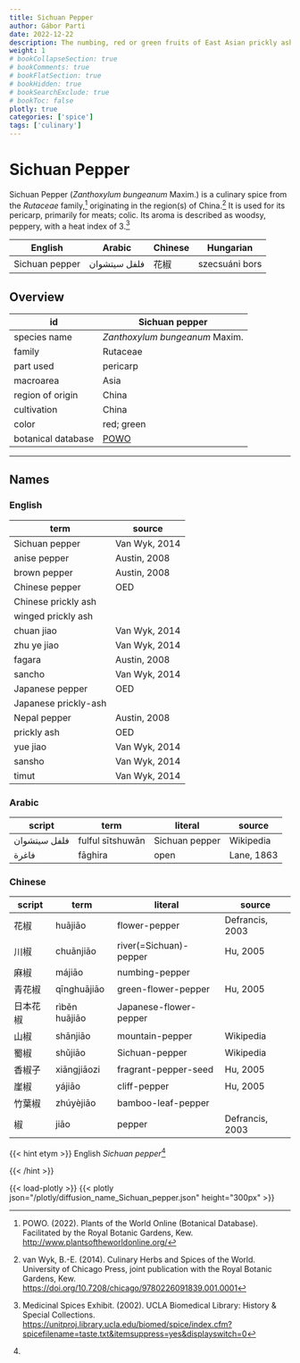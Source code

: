 ```yaml
---
title: Sichuan Pepper
author: Gábor Parti
date: 2022-12-22
description: The numbing, red or green fruits of East Asian prickly ash trees, related to sansho..
weight: 1
# bookCollapseSection: true
# bookComments: true
# bookFlatSection: true
# bookHidden: true
# bookSearchExclude: true
# bookToc: false
plotly: true
categories: ['spice']
tags: ['culinary']
---
```


# Sichuan Pepper

Sichuan Pepper (*Zanthoxylum bungeanum* Maxim.) is a culinary spice from the *Rutaceae* family,[^powo] originating in the region(s) of China.[^van_wyk_culinary_2014] It is used for its pericarp, primarily for meats; colic. Its aroma is described as woodsy, peppery, with a heat index of 3.[^ucla_medicinal_2002]

|    English   |   Arabic   |Chinese|   Hungarian  |
|--------------|------------|-------|--------------|
|Sichuan pepper|فلفل سيتشوان|   花椒  |szecsuáni bors|

## Overview

|        id        |                   Sichuan pepper                  |
|------------------|---------------------------------------------------|
|   species name   |           *Zanthoxylum bungeanum* Maxim.          |
|      family      |                      Rutaceae                     |
|     part used    |                      pericarp                     |
|     macroarea    |                        Asia                       |
| region of origin |                       China                       |
|    cultivation   |                       China                       |
|       color      |                     red; green                    |
|botanical database|[POWO](https://powo.science.kew.org/taxon/775625-1)|

***

## Names

### English

|        term        |    source   |
|--------------------|-------------|
|   Sichuan pepper   |Van Wyk, 2014|
|    anise pepper    | Austin, 2008|
|    brown pepper    | Austin, 2008|
|   Chinese pepper   |     OED     |
| Chinese prickly ash|             |
| winged prickly ash |             |
|     chuan jiao     |Van Wyk, 2014|
|     zhu ye jiao    |Van Wyk, 2014|
|       fagara       | Austin, 2008|
|       sancho       |Van Wyk, 2014|
|   Japanese pepper  |     OED     |
|Japanese prickly-ash|             |
|    Nepal pepper    | Austin, 2008|
|     prickly ash    |     OED     |
|      yue jiao      |Van Wyk, 2014|
|       sansho       |Van Wyk, 2014|
|        timut       |Van Wyk, 2014|

### Arabic

|   script   |      term      |    literal   |  source  |
|------------|----------------|--------------|----------|
|فلفل سيتشوان|fulful sītshuwān|Sichuan pepper| Wikipedia|
|    فاغرة   |    fāghira     |     open     |Lane, 1863|

### Chinese

|script|     term    |        literal       |     source    |
|------|-------------|----------------------|---------------|
|  花椒  |   huā​jiāo  |     flower-pepper    |Defrancis, 2003|
|  川椒  |  chuānjiāo  |river(=Sichuan)-pepper|    Hu, 2005   |
|  麻椒  |   má​jiāo   |    numbing-pepper    |               |
|  青花椒 | qīnghuājiāo |  green-flower-pepper |    Hu, 2005   |
| 日本花椒 |rìběn huājiāo|Japanese-flower-pepper|               |
|  山椒  |   shānjiāo  |    mountain-pepper   |   Wikipedia   |
|  蜀椒  |   shǔjiāo   |    Sichuan-pepper    |   Wikipedia   |
|  香椒子 | xiāngjiāozi | fragrant-pepper-seed |    Hu, 2005   |
|  崖椒  |    yájiāo   |     cliff-pepper     |    Hu, 2005   |
|  竹葉椒 |  zhúyèjiāo  |  bamboo-leaf-pepper  |               |
|   椒  |     jiāo    |        pepper        |Defrancis, 2003|


{{< hint etym >}}
English *Sichuan pepper*[^1] 
 [^1]:
{{< /hint >}}

{{< load-plotly >}}
{{< plotly json="/plotly/diffusion_name_Sichuan_pepper.json" height="300px" >}}

[^powo]: POWO. (2022). Plants of the World Online (Botanical Database). Facilitated by the Royal Botanic Gardens, Kew. http://www.plantsoftheworldonline.org/
[^van_wyk_culinary_2014]: van Wyk, B.-E. (2014). Culinary Herbs and Spices of the World. University of Chicago Press, joint publication with the Royal Botanic Gardens, Kew. https://doi.org/10.7208/chicago/9780226091839.001.0001
[^ucla_medicinal_2002]: Medicinal Spices Exhibit. (2002). UCLA Biomedical Library: History & Special Collections. https://unitproj.library.ucla.edu/biomed/spice/index.cfm?spicefilename=taste.txt&itemsuppress=yes&displayswitch=0

